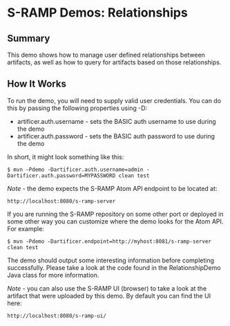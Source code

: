 # S-RAMP Demos: Relationships

## Summary

This demo shows how to manage user defined relationships between artifacts, as well as
how to query for artifacts based on those relationships.

## How It Works

To run the demo, you will need to supply valid user credentials.  You can do this
by passing the following properties using -D:

* artificer.auth.username - sets the BASIC auth username to use during the demo
* artificer.auth.password - sets the BASIC auth password to use during the demo

In short, it might look something like this:

	$ mvn -Pdemo -Dartificer.auth.username=admin -Dartificer.auth.password=MYPASSWORD clean test

*Note* - the demo expects the S-RAMP Atom API endpoint to be located at:

	http://localhost:8080/s-ramp-server

If you are running the S-RAMP repository on some other port or deployed in some other way
you can customize where the demo looks for the Atom API.  For example:

	$ mvn -Pdemo -Dartificer.endpoint=http://myhost:8081/s-ramp-server clean test

The demo should output some interesting information before completing successfully.  Please
take a look at the code found in the RelationshipDemo Java class for more information.

*Note* - you can also use the S-RAMP UI (browser) to take a look at the artifact that were
uploaded by this demo.  By default you can find the UI here:

	http://localhost:8080/s-ramp-ui/
